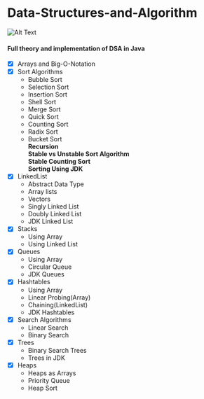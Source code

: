 # Data-Structures-and-Algorithm
![Alt Text](https://img.shields.io/badge/Java-12.0.2-blue)<br/>
#### Full theory and implementation of DSA in Java

- [x] Arrays and Big-O-Notation
- [x] Sort Algorithms
   * Bubble Sort
   * Selection Sort
   * Insertion Sort
   * Shell Sort
   * Merge Sort
   * Quick Sort
   * Counting Sort
   * Radix Sort
   * Bucket Sort<br/>
   **Recursion** <br/>
   **Stable vs Unstable Sort Algorithm**<br/>
   **Stable Counting Sort**<br/>
   **Sorting Using JDK**
- [x] LinkedList
    * Abstract Data Type
    * Array lists
    * Vectors
    * Singly Linked List
    * Doubly Linked List
    * JDK Linked List
- [x] Stacks
    * Using Array
    * Using Linked List
- [x] Queues
    * Using Array
    * Circular Queue
    * JDK Queues
- [x] Hashtables
    * Using Array
    * Linear Probing(Array)
    * Chaining(LinkedList)
    * JDK Hashtables
- [x] Search Algorithms
    * Linear Search
    * Binary Search
- [x] Trees
    * Binary Search Trees
    * Trees in JDK
- [x] Heaps
    * Heaps as Arrays
    * Priority Queue
    * Heap Sort
